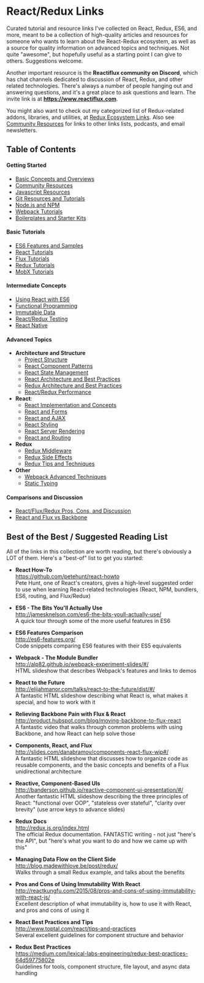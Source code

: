 # React/Redux Links
Curated tutorial and resource links I've collected on React, Redux, ES6, and more, meant to be a collection of high-quality articles and resources for someone who wants to learn about the React-Redux ecosystem, as well as a source for quality information on advanced topics and techniques.  Not quite "awesome", but hopefully useful as a starting point I can give to others.  Suggestions welcome.

Another important resource is the **Reactiflux community on Discord**, which has chat channels dedicated to discussion of React, Redux, and other related technologies.  There's always a number of people hanging out and answering questions, and it's a great place to ask questions and learn.  The invite link is at **https://www.reactiflux.com**.

You might also want to check out my categorized list of Redux-related addons, libraries, and utilities, at [Redux Ecosystem Links](https://github.com/markerikson/redux-ecosystem-links).  Also see [Community Resources](community-resources.md) for links to other links lists, podcasts, and email newsletters.


## Table of Contents

#### Getting Started
- [Basic Concepts and Overviews](basic-concepts.md)
- [Community Resources](community-resources.md)
- [Javascript Resources](javascript-resources.md)
- [Git Resources and Tutorials](git-resources.md)
- [Node.js and NPM](node-js-and-npm.md)
- [Webpack Tutorials](webpack-tutorials.md)
- [Boilerplates and Starter Kits](boilerplates-and-starter-kits.md)

#### Basic Tutorials
- [ES6 Features and Samples](es6-features.md)
- [React Tutorials](react-tutorials.md)
- [Flux Tutorials](flux-tutorials.md)
- [Redux Tutorials](redux-tutorials.md)
- [MobX Tutorials](mobx-tutorials.md)

#### Intermediate Concepts

- [Using React with ES6](using-react-with-es6.md)
- [Functional Programming](functional-programming.md)
- [Immutable Data](immutable-data.md)
- [React/Redux Testing](react-redux-testing.md)
- [React Native](./react-native.md)

#### Advanced Topics

- **Architecture and Structure**
  - [Project Structure](./project-structure.md)
  - [React Component Patterns](./react-component-patterns.md)
  - [React State Management](./react-state-management.md)
  - [React Architecture and Best Practices](./react-architecture.md)
  - [Redux Architecture and Best Practices](./redux-architecture.md)
  - [React/Redux Performance](react-performance.md)
- **React**:
  - [React Implementation and Concepts](./react-implementation.md)
  - [React and Forms](./react-forms.md)
  - [React and AJAX](./react-ajax.md)
  - [React Styling](./react-styling.md)
  - [React Server Rendering](./react-server-rendering.md)
  - [React and Routing](./react-routing.md)  
- **Redux**
  - [Redux Middleware](./redux-middleware.md)
  - [Redux Side Effects](redux-side-effects.md)
  - [Redux Tips and Techniques](redux-techniques.md)
- **Other**
  - [Webpack Advanced Techniques](webpack-advanced-techniques.md)
  - [Static Typing](./static-typing.md)


#### Comparisons and Discussion
- [React/Flux/Redux Pros, Cons, and Discussion](pros-cons-discussion.md)
- [React and Flux vs Backbone](react-vs-backbone.md)




## Best of the Best / Suggested Reading List

All of the links in this collection are worth reading, but there's obviously a LOT of them.  Here's a "best-of" list to get you started:

- **React How-To**  
  https://github.com/petehunt/react-howto  
  Pete Hunt, one of React's creators, gives a high-level suggested order to use when learning React-related technologies (React, NPM, bundlers, ES6, routing, and Flux/Redux)

- **ES6 - The Bits You'll Actually Use**  
  http://jamesknelson.com/es6-the-bits-youll-actually-use/  
  A quick tour through some of the more useful features in ES6

- **ES6 Features Comparison**  
  http://es6-features.org/  
  Code snippets comparing ES6 features with their ES5 equivalents

- **Webpack - The Module Bundler**  
  http://alp82.github.io/webpack-experiment-slides/#/  
  HTML slideshow that describes Webpack's features and links to demos

- **React to the Future**  
  http://elijahmanor.com/talks/react-to-the-future/dist/#/  
  A fantastic HTML slideshow describing what React is, what makes it special, and how to work with it

- **Relieving Backbone Pain with Flux & React**  
  http://product.hubspot.com/blog/moving-backbone-to-flux-react  
  A fantastic video that walks through common problems with using Backbone, and how React can help solve those

- **Components, React, and Flux**  
  http://slides.com/danabramov/components-react-flux-wip#/  
  A fantastic HTML slideshow that discusses how to organize code as reusable components, and the basic concepts and benefits of a Flux unidirectional architecture

- **Reactive, Component-Based UIs**  
  http://banderson.github.io/reactive-component-ui-presentation/#/  
  Another fantastic HTML slideshow describing the three principles of React: "functional over OOP", "stateless over stateful", "clarity over brevity" (use arrow keys to advance slides)

- **Redux Docs**  
  http://redux.js.org/index.html  
  The official Redux documentation. FANTASTIC writing - not just "here's the API", but "here's what you want to do and how we came up with this"

- **Managing Data Flow on the Client Side**  
  http://blog.madewithlove.be/post/redux/  
  Walks through a small Redux example, and talks about the benefits

- **Pros and Cons of Using Immutability With React**  
  http://reactkungfu.com/2015/08/pros-and-cons-of-using-immutability-with-react-js/  
  Excellent description of what immutability is, how to use it with React, and pros and cons of using it

- **React Best Practices and Tips**  
  http://www.toptal.com/react/tips-and-practices  
  Several excellent guidelines for component structure and behavior

- **Redux Best Practices**  
  https://medium.com/lexical-labs-engineering/redux-best-practices-64d59775802e  
  Guidelines for tools, component structure, file layout, and async data handling
